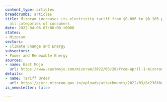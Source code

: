 ```yaml
---
content_type: articles
breadcrumbs: articles
title: Mizoram increases its electricity tariff from $0.096 to $0.103 per kWh for
  all categories of consumers
date: 2022-04-06 07:00:00 +0000
states:
- Mizoram
sectors:
- Climate Change and Energy
subsectors:
- Power and Renewable Energy
sources:
- name: East Mojo
  url: https://www.eastmojo.com/mizoram/2022/03/28/from-april-1-mizoram-households-to-pay-more-for-electricity/
details:
- name: Tariff Order
  url: https://jerc.mizoram.gov.in/uploads/attachments/2022/03/8c238f8da55f48d87d8cef813f919a5f/ped-tariff-order-for-fy2022-23-converted.pdf
is_newsletter: false

---
```

